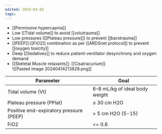 ```yaml
---
edited: 2024-03-02
tags:
---
```


- [[Permissive hypercapnia]] 
- Low [[Tidal volume]] to avoid [[volutrauma]]
- Low pressures ([[Plateau pressure]]) to prevent [[barotrauma]]
- [[PEEP]]:[[FiO2]] combination as per [[ARDSnet protocol]] to prevent [[oxygen toxicity]] 
- Deep [[Sedatives]] to reduce patient-ventilator desynchrony and oxygen demand
- [[Skeletal Muscle relaxants]]: [[Cisatracurium]]  
![[Pasted image 20240414213828.png]]

| Parameter                               | Goal                           |
| --------------------------------------- | ------------------------------ |
| Tidal volume (Vt)                       | 6–8 mL/kg of ideal body weight |
| Plateau pressure (PPlat)                | ≤ 30 cm H2O                    |
| Positive end-expiratory pressure (PEEP) | > 5 cm H2O (5-15)              |
| FiO2                                    | <= 0.6                         |
